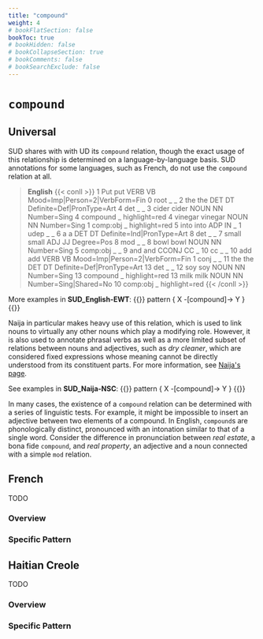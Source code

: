 ```yaml
---
title: "compound"
weight: 4
# bookFlatSection: false
bookToc: true
# bookHidden: false
# bookCollapseSection: true
# bookComments: false
# bookSearchExclude: false
---
```


# `compound`

## Universal

SUD shares with with UD its `compound` relation, though the exact usage of this relationship is determined on a language-by-language basis.
SUD annotations for some languages, such as French, do not use the `compound` relation at all.

> __English__
{{< conll >}}
1	Put	put	VERB	VB	Mood=Imp|Person=2|VerbForm=Fin	0	root	_	_
2	the	the	DET	DT	Definite=Def|PronType=Art	4	det	_	_
3	cider	cider	NOUN	NN	Number=Sing	4	compound	_	highlight=red
4	vinegar	vinegar	NOUN	NN	Number=Sing	1	comp:obj	_	highlight=red
5	into	into	ADP	IN	_	1	udep	_	_
6	a	a	DET	DT	Definite=Ind|PronType=Art	8	det	_	_
7	small	small	ADJ	JJ	Degree=Pos	8	mod	_	_
8	bowl	bowl	NOUN	NN	Number=Sing	5	comp:obj	_	_
9	and	and	CCONJ	CC	_	10	cc	_	_
10	add	add	VERB	VB	Mood=Imp|Person=2|VerbForm=Fin	1	conj	_	_
11	the	the	DET	DT	Definite=Def|PronType=Art	13	det	_	_
12	soy	soy	NOUN	NN	Number=Sing	13	compound	_	highlight=red
13	milk	milk	NOUN	NN	Number=Sing|Shared=No	10	comp:obj	_	highlight=red
{{< /conll >}}

More examples in **SUD_English-EWT**:
{{<grew corpus="SUD_English-EWT@2.15" >}}
pattern { X -[compound]-> Y }
{{</grew>}}

Naija in particular makes heavy use of this relation, which is used to link nouns to virtually any other nouns which play a modifying role.
However, it is also used to annotate phrasal verbs as well as a more limited subset of relations between nouns and adjectives, such as *dry cleaner*, which are considered fixed expressions whose meaning cannot be directly understood from its constituent parts.
For more information, see [Naija's page](../../../../language/naija/syntax/compound_phrasal_verbs).

See examples in **SUD_Naija-NSC**:
{{<grew corpus="SUD_Naija-NSC@2.15" >}}
pattern { X -[compound]-> Y }
{{</grew>}}

In many cases, the existence of a `compound` relation can be determined with a series of linguistic tests.
For example, it might be impossible to insert an adjective between two elements of a compound.
In English, `compound`s are phonologically distinct, pronounced with an intonation similar to that of a single word.
Consider the difference in pronunciation between *real estate*, a bona fide `compound`, and *real property*, an adjective and a noun connected with a simple `mod` relation.


## French

TODO
### Overview

### Specific Pattern




## Haitian Creole

TODO
### Overview

### Specific Pattern



